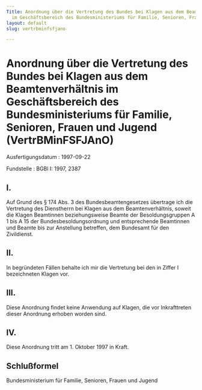 ```yaml
---
Title: Anordnung über die Vertretung des Bundes bei Klagen aus dem Beamtenverhältnis
  im Geschäftsbereich des Bundesministeriums für Familie, Senioren, Frauen und Jugend
layout: default
slug: vertrbminfsfjano

---
```


# Anordnung über die Vertretung des Bundes bei Klagen aus dem Beamtenverhältnis im Geschäftsbereich des Bundesministeriums für Familie, Senioren, Frauen und Jugend (VertrBMinFSFJAnO)

Ausfertigungsdatum
:   1997-09-22

Fundstelle
:   BGBl I: 1997, 2387



## I.

Auf Grund des § 174 Abs. 3 des Bundesbeamtengesetzes übertrage ich die
Vertretung des Dienstherrn bei Klagen aus dem Beamtenverhältnis,
soweit die Klagen Beamtinnen beziehungsweise Beamte der
Besoldungsgruppen A 1 bis A 15 der Bundesbesoldungsordnung und
entsprechende Beamtinnen und Beamte bis zur Anstellung betreffen, dem
Bundesamt für den Zivildienst.


## II.

In begründeten Fällen behalte ich mir die Vertretung bei den in Ziffer
I bezeichneten Klagen vor.


## III.

Diese Anordnung findet keine Anwendung auf Klagen, die vor
Inkrafttreten dieser Anordnung erhoben worden sind.


## IV.

Diese Anordnung tritt am 1. Oktober 1997 in Kraft.


## Schlußformel

Bundesministerium für Familie, Senioren, Frauen und Jugend


